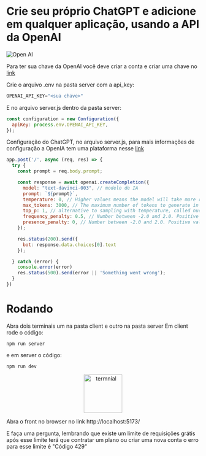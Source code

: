 # Crie seu próprio ChatGPT e adicione em qualquer aplicação, usando a API da OpenAI 
![Open AI](https://i.ibb.co/LS4DRhb/image-257.png)

Para ter sua chave da OpenAI você deve criar a conta e criar uma chave no [link](https://platform.openai.com/account/api-keys)

Crie o arquivo .env na pasta server com a api_key:
```jsx
OPENAI_API_KEY="<sua chave>"
```
E no arquivo server.js dentro da pasta server: 

```jsx
const configuration = new Configuration({
  apiKey: process.env.OPENAI_API_KEY,
});
```


Configuração do ChatGPT, no arquivo server.js, para mais informações de configuração a OpenIA tem uma plataforma nesse [link](https://platform.openai.com/playground)

```jsx
app.post('/', async (req, res) => {
  try {
    const prompt = req.body.prompt;

    const response = await openai.createCompletion({
      model: "text-davinci-003", // modelo de IA 
      prompt: `${prompt}`,
      temperature: 0, // Higher values means the model will take more risks.
      max_tokens: 3000, // The maximum number of tokens to generate in the completion. Most models have a context length of 2048 tokens (except for the newest models, which support 4096).
      top_p: 1, // alternative to sampling with temperature, called nucleus sampling
      frequency_penalty: 0.5, // Number between -2.0 and 2.0. Positive values penalize new tokens based on their existing frequency in the text so far, decreasing the model's likelihood to repeat the same line verbatim.
      presence_penalty: 0, // Number between -2.0 and 2.0. Positive values penalize new tokens based on whether they appear in the text so far, increasing the model's likelihood to talk about new topics.
    });

    res.status(200).send({
      bot: response.data.choices[0].text
    });

  } catch (error) {
    console.error(error)
    res.status(500).send(error || 'Something went wrong');
  }
})
```

# Rodando 
Abra dois terminais um na pasta client e outro na pasta server
Em client rode o código:

```shell
npm run server
```
e em server o código:

```shell
npm run dev
```
<p align="center">
 <img width="100px" src"(https://github.com/codeone01/ChatGPTjs/blob/main/client/public/terminal.png)" align="center" alt="termnial" />
</p>
Abra o front no browser no link http://localhost:5173/

E faça uma pergunta, lembrando que existe um limite de requisições grátis após esse limite terá que contratar um plano ou criar uma nova conta o erro para esse limite é "Código 429"
